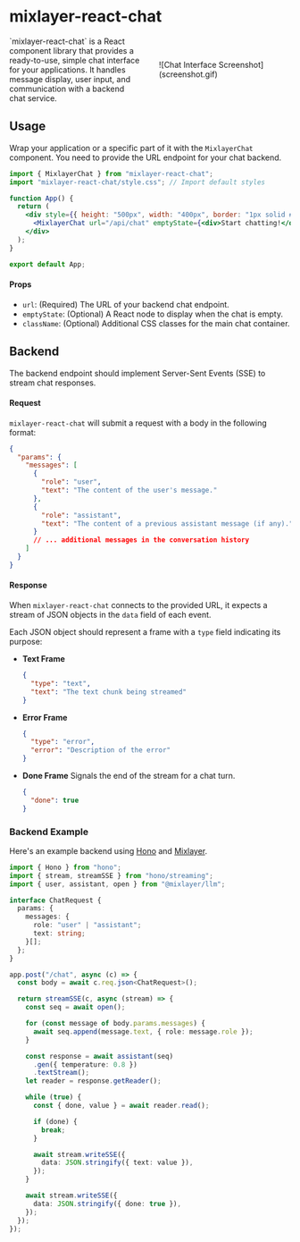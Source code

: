 # mixlayer-react-chat

<div style="display: flex; gap: 2rem; align-items: center;">
  <div style="flex: 1">
    `mixlayer-react-chat` is a React component library that provides a ready-to-use, simple chat interface for your applications. It handles message display, user input, and communication with a backend chat service.
  </div>
  <div style="flex: 1">
    ![Chat Interface Screenshot](screenshot.gif)
  </div>
</div>

## Usage

Wrap your application or a specific part of it with the `MixlayerChat` component. You need to provide the URL endpoint for your chat backend.

```jsx
import { MixlayerChat } from "mixlayer-react-chat";
import "mixlayer-react-chat/style.css"; // Import default styles

function App() {
  return (
    <div style={{ height: "500px", width: "400px", border: "1px solid #ccc" }}>
      <MixlayerChat url="/api/chat" emptyState={<div>Start chatting!</div>} />
    </div>
  );
}

export default App;
```

#### Props

- `url`: (Required) The URL of your backend chat endpoint.
- `emptyState`: (Optional) A React node to display when the chat is empty.
- `className`: (Optional) Additional CSS classes for the main chat container.

## Backend

The backend endpoint should implement Server-Sent Events (SSE) to stream chat responses.

#### Request

`mixlayer-react-chat` will submit a request with a body in the following format:

```json
{
  "params": {
    "messages": [
      {
        "role": "user",
        "text": "The content of the user's message."
      },
      {
        "role": "assistant",
        "text": "The content of a previous assistant message (if any)."
      }
      // ... additional messages in the conversation history
    ]
  }
}
```

#### Response

When `mixlayer-react-chat` connects to the provided URL, it expects a stream of JSON objects in the `data` field of each event.

Each JSON object should represent a frame with a `type` field indicating its purpose:

- **Text Frame**

  ```json
  {
    "type": "text",
    "text": "The text chunk being streamed"
  }
  ```

- **Error Frame**

  ```json
  {
    "type": "error",
    "error": "Description of the error"
  }
  ```

- **Done Frame** Signals the end of the stream for a chat turn.
  ```json
  {
    "done": true
  }
  ```

### Backend Example

Here's an example backend using [Hono](https://hono.dev) and [Mixlayer](https://mixlayer.com).

```typescript
import { Hono } from "hono";
import { stream, streamSSE } from "hono/streaming";
import { user, assistant, open } from "@mixlayer/llm";

interface ChatRequest {
  params: {
    messages: {
      role: "user" | "assistant";
      text: string;
    }[];
  };
}

app.post("/chat", async (c) => {
  const body = await c.req.json<ChatRequest>();

  return streamSSE(c, async (stream) => {
    const seq = await open();

    for (const message of body.params.messages) {
      await seq.append(message.text, { role: message.role });
    }

    const response = await assistant(seq)
      .gen({ temperature: 0.8 })
      .textStream();
    let reader = response.getReader();

    while (true) {
      const { done, value } = await reader.read();

      if (done) {
        break;
      }

      await stream.writeSSE({
        data: JSON.stringify({ text: value }),
      });
    }

    await stream.writeSSE({
      data: JSON.stringify({ done: true }),
    });
  });
});
```
